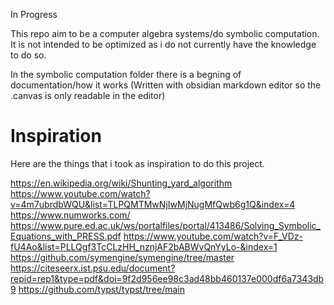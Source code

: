 In Progress

This repo aim to be a computer algebra systems/do symbolic computation.
It is not intended to be optimized as i do not currently have the knowledge to do so.

In the symbolic computation folder there is a begning of documentation/how it works (Written with obsidian markdown editor so the .canvas is only readable in the editor)

# Inspiration
Here are the things that i took as inspiration to do this project.

<https://en.wikipedia.org/wiki/Shunting_yard_algorithm>
<https://www.youtube.com/watch?v=4m7ubrdbWQU&list=TLPQMTMwNjIwMjNugMfQwb6g1Q&index=4>
<https://www.numworks.com/>
<https://www.pure.ed.ac.uk/ws/portalfiles/portal/413486/Solving_Symbolic_Equations_with_PRESS.pdf>
<https://www.youtube.com/watch?v=F_VDz-fU4Ao&list=PLLQgf3TcCLzHH_nznjAF2bABWvQnYyLo-&index=1>
<https://github.com/symengine/symengine/tree/master>
<https://citeseerx.ist.psu.edu/document?repid=rep1&type=pdf&doi=9f2d956ee98c3ad48bb460137e000df6a7343db9>
<https://github.com/typst/typst/tree/main>
